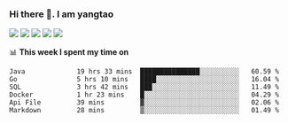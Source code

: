 ### Hi there 👋. I am yangtao 

<!-- **runtu666/runtu666** is a ✨ _special_ ✨ repository because its `README.md` (this file) appears on your GitHub profile. -->

![](https://github-profile-summary-cards.vercel.app/api/cards/profile-details?username=runtu666&theme=github)
![](https://github-profile-summary-cards.vercel.app/api/cards/repos-per-language?username=runtu666&theme=github)
![](https://github-profile-summary-cards.vercel.app/api/cards/most-commit-language?username=runtu666&theme=github)
![](https://github-profile-summary-cards.vercel.app/api/cards/stats?&username=runtu666&theme=github)
![](https://github-profile-summary-cards.vercel.app/api/cards/productive-time?username=runtu666&theme=github)

📊 **This week I spent my time on**
<!--START_SECTION:waka-->

```text
Java             19 hrs 33 mins  ███████████████░░░░░░░░░░   60.59 %
Go               5 hrs 10 mins   ████░░░░░░░░░░░░░░░░░░░░░   16.04 %
SQL              3 hrs 42 mins   ███░░░░░░░░░░░░░░░░░░░░░░   11.49 %
Docker           1 hr 23 mins    █░░░░░░░░░░░░░░░░░░░░░░░░   04.29 %
Api File         39 mins         ▓░░░░░░░░░░░░░░░░░░░░░░░░   02.06 %
Markdown         28 mins         ▒░░░░░░░░░░░░░░░░░░░░░░░░   01.49 %
```

<!--END_SECTION:waka-->


[comment]: <> (Here are some ideas to get you started:)

[comment]: <> (- 🔭 I’m currently working on tal)

[comment]: <> (- 🌱 I’m currently learning devops)

[comment]: <> (- 👯 I’m looking to collaborate on ...)

[comment]: <> (- 🤔 I’m looking for help with ...)

[comment]: <> (- 💬 Ask me about ...)

[comment]: <> (- 📫 How to reach me: ...)

[comment]: <> (- 😄 Pronouns: ...)

[comment]: <> (- ⚡ Fun fact: ...)
